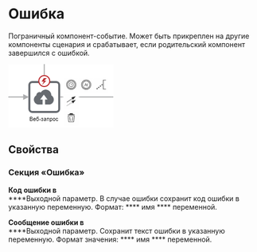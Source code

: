 # Ошибка

Пограничный компонент-событие. Может быть прикреплен на другие компоненты сценария и срабатывает, если родительский компонент завершился с ошибкой.

![](<../../.gitbook/assets/image (58).png>)

## Свойства

### **Секция «Ошибка»**

**Код ошибки в**  \
****Выходной параметр. В случае ошибки сохранит код ошибки в указанную переменную. Формат: **** имя **** переменной.

**Сообщение ошибки в**  \
****Выходной параметр. Сохранит текст ошибки в указанную переменную. Формат значения: **** имя **** переменной.
